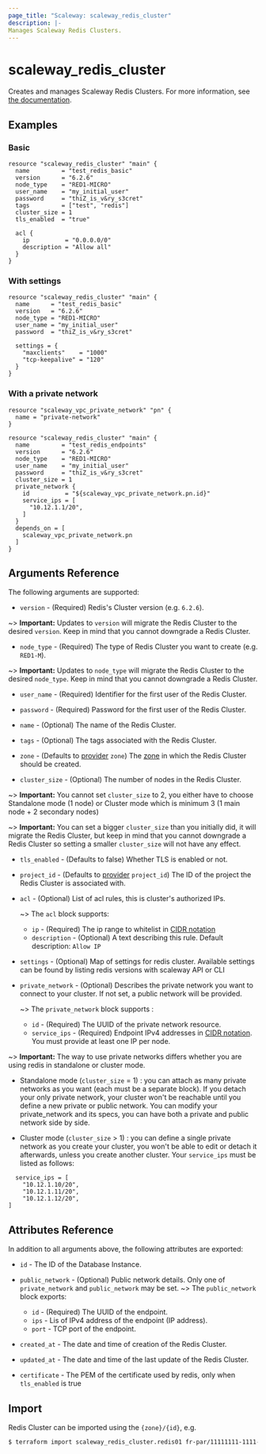 ```yaml
---
page_title: "Scaleway: scaleway_redis_cluster"
description: |-
Manages Scaleway Redis Clusters.
---
```


# scaleway_redis_cluster

Creates and manages Scaleway Redis Clusters.
For more information, see [the documentation](https://developers.scaleway.com/en/products/redis/api/v1alpha1/).

## Examples

### Basic

```hcl
resource "scaleway_redis_cluster" "main" {
  name         = "test_redis_basic"
  version      = "6.2.6"
  node_type    = "RED1-MICRO"
  user_name    = "my_initial_user"
  password     = "thiZ_is_v&ry_s3cret"
  tags         = ["test", "redis"]
  cluster_size = 1
  tls_enabled  = "true"

  acl {
    ip          = "0.0.0.0/0"
    description = "Allow all"
  }
}
```

### With settings

```hcl
resource "scaleway_redis_cluster" "main" {
  name      = "test_redis_basic"
  version   = "6.2.6"
  node_type = "RED1-MICRO"
  user_name = "my_initial_user"
  password  = "thiZ_is_v&ry_s3cret"

  settings = {
    "maxclients"    = "1000"
    "tcp-keepalive" = "120"
  }
}
```

### With a private network

```hcl
resource "scaleway_vpc_private_network" "pn" { 
  name = "private-network"
}

resource "scaleway_redis_cluster" "main" {
  name         = "test_redis_endpoints"
  version      = "6.2.6"
  node_type    = "RED1-MICRO"
  user_name    = "my_initial_user"
  password     = "thiZ_is_v&ry_s3cret"
  cluster_size = 1
  private_network {
    id          = "${scaleway_vpc_private_network.pn.id}"
    service_ips = [
      "10.12.1.1/20",
    ]
  }
  depends_on = [
    scaleway_vpc_private_network.pn
  ]
}
```

## Arguments Reference

The following arguments are supported:

- `version` - (Required) Redis's Cluster version (e.g. `6.2.6`).

~> **Important:** Updates to `version` will migrate the Redis Cluster to the desired `version`. Keep in mind that you cannot downgrade a Redis Cluster.

- `node_type` - (Required) The type of Redis Cluster you want to create (e.g. `RED1-M`).

~> **Important:** Updates to `node_type` will migrate the Redis Cluster to the desired `node_type`. Keep in mind that you cannot downgrade a Redis Cluster.

- `user_name` - (Required) Identifier for the first user of the Redis Cluster.

- `password` - (Required) Password for the first user of the Redis Cluster.

- `name` - (Optional) The name of the Redis Cluster.

- `tags` - (Optional) The tags associated with the Redis Cluster.

- `zone` - (Defaults to [provider](../index.md) `zone`) The [zone](../guides/regions_and_zones.md#zones) in which the Redis Cluster should be created.

- `cluster_size` - (Optional) The number of nodes in the Redis Cluster.

~> **Important:** You cannot set `cluster_size` to 2, you either have to choose Standalone mode (1 node) or Cluster mode which is minimum 3 (1 main node + 2 secondary nodes)

~> **Important:** You can set a bigger `cluster_size` than you initially did, it will migrate the Redis Cluster, but keep in mind that you cannot downgrade a Redis Cluster so setting a smaller `cluster_size` will not have any effect.

- `tls_enabled` - (Defaults to false) Whether TLS is enabled or not.

- `project_id` - (Defaults to [provider](../index.md) `project_id`) The ID of the project the Redis Cluster is associated with.

- `acl` - (Optional) List of acl rules, this is cluster's authorized IPs.

  ~> The `acl` block supports:

    - `ip` - (Required) The ip range to whitelist in [CIDR notation](https://en.wikipedia.org/wiki/Classless_Inter-Domain_Routing#CIDR_notation)
    - `description` - (Optional) A text describing this rule. Default description: `Allow IP`

- `settings` - (Optional) Map of settings for redis cluster. Available settings can be found by listing redis versions with scaleway API or CLI

- `private_network` - (Optional) Describes the private network you want to connect to your cluster. If not set, a public network will be provided.

  ~> The `private_network` block supports :

    - `id` - (Required) The UUID of the private network resource.
    - `service_ips` - (Required) Endpoint IPv4 addresses in [CIDR notation](https://en.wikipedia.org/wiki/Classless_Inter-Domain_Routing#CIDR_notation). You must provide at least one IP per node.

~> **Important:** The way to use private networks differs whether you are using redis in standalone or cluster mode.

- Standalone mode (`cluster_size` = 1) : you can attach as many private networks as you want (each must be a separate block). If you detach your only private network, your cluster won't be reachable until you define a new private or public network. You can modify your private_network and its specs, you can have both a private and public network side by side.

- Cluster mode (`cluster_size` > 1) : you can define a single private network as you create your cluster, you won't be able to edit or detach it afterwards, unless you create another cluster. Your `service_ips` must be listed as follows:

```hcl
  service_ips = [
    "10.12.1.10/20",
    "10.12.1.11/20",
    "10.12.1.12/20",
]
```

## Attributes Reference

In addition to all arguments above, the following attributes are exported:

- `id` - The ID of the Database Instance.
- `public_network` - (Optional) Public network details. Only one of `private_network` and `public_network` may be set.
  ~> The `public_network` block exports:
    - `id` - (Required) The UUID of the endpoint.
    - `ips` - Lis of IPv4 address of the endpoint (IP address).
    - `port` - TCP port of the endpoint.

- `created_at` - The date and time of creation of the Redis Cluster.
- `updated_at` - The date and time of the last update of the Redis Cluster.
- `certificate` - The PEM of the certificate used by redis, only when `tls_enabled` is true


## Import

Redis Cluster can be imported using the `{zone}/{id}`, e.g.

```bash
$ terraform import scaleway_redis_cluster.redis01 fr-par/11111111-1111-1111-1111-111111111111
```

